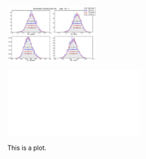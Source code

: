 <p>
<img src="images/sbpl_-01-_L__ParamDistribution.pdf" style="width: 200px;"/>
 <em> </em>
</p>

![1](images/sbpl_-01-_L__ParamDistribution.pdf)


This is a plot.
